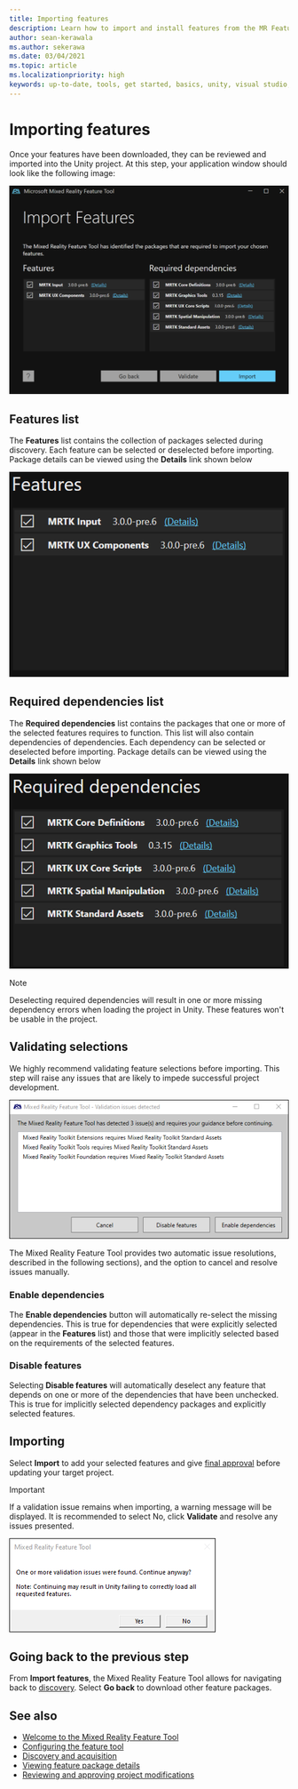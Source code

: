 ```yaml
---
title: Importing features
description: Learn how to import and install features from the MR Feature Tool for HoloLens and VR development.
author: sean-kerawala
ms.author: sekerawa
ms.date: 03/04/2021
ms.topic: article
ms.localizationpriority: high
keywords: up-to-date, tools, get started, basics, unity, visual studio, toolkit, mixed reality headset, windows mixed reality headset, virtual reality headset, installation, Windows, HoloLens, emulator, unreal, openxr
---
```


# Importing features

Once your features have been downloaded, they can be reviewed and imported into the Unity project. At this step, your application window should look like the following image:

![Importing features](images/FeatureToolImport.png)

## Features list

The **Features** list contains the collection of packages selected during discovery. Each feature can be selected or deselected before importing. Package details can be viewed using the **Details** link shown below

![Features list](images/FeaturesList.png)

## Required dependencies list

The **Required dependencies** list contains the packages that one or more of the selected features requires to function. This list will also contain dependencies of dependencies. Each dependency can be selected or deselected before importing. Package details can be viewed using the **Details** link shown below

![Dependencies list](images/RequiredDependencyList.png)

> [!NOTE]
> Deselecting required dependencies will result in one or more missing dependency errors when loading the project in Unity. These features won't be usable in the project.

## Validating selections

We highly recommend validating feature selections before importing. This step will raise any issues that are likely to impede successful project development.

![Validation issues](images/ValidationIssues.png)

The Mixed Reality Feature Tool provides two automatic issue resolutions, described in the following sections), and the option to cancel and resolve issues manually.

### Enable dependencies

The **Enable dependencies** button will automatically re-select the missing dependencies. This is true for dependencies that were explicitly selected (appear in the **Features** list) and those that were implicitly selected based on the requirements of the selected features.

### Disable features

Selecting **Disable features** will automatically deselect any feature that depends on one or more of the dependencies that have been unchecked. This is true for implicitly selected dependency packages and explicitly selected features.

## Importing

Select **Import** to add your selected features and give [final approval](reviewing-changes.md) before updating your target project.

> [!IMPORTANT]
> If a validation issue remains when importing, a warning message will be displayed. It is recommended to select No, click **Validate** and resolve any issues presented.
>
> ![Continue with validation issues](images/ValidationContinueAnyway.png)

## Going back to the previous step

From **Import features**, the Mixed Reality Feature Tool allows for navigating back to [discovery](discovering-features.md). Select **Go back** to download other feature packages.

## See also

- [Welcome to the Mixed Reality Feature Tool](welcome-to-mr-feature-tool.md)
- [Configuring the feature tool](configuring-feature-tool.md)
- [Discovery and acquisition](discovering-features.md)
- [Viewing feature package details](viewing-package-details.md)
- [Reviewing and approving project modifications](reviewing-changes.md)